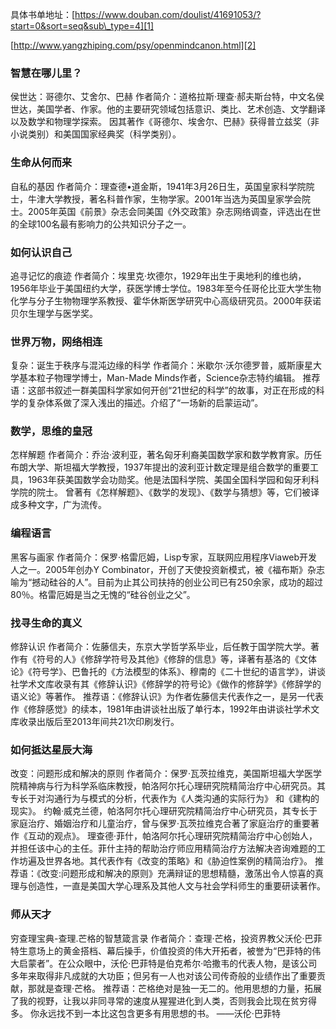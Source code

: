 具体书单地址：[https://www.douban.com/doulist/41691053/?start=0&sort=seq&sub\_type=4][1]

[http://www.yangzhiping.com/psy/openmindcanon.html][2]

### 智慧在哪儿里？
侯世达：哥德尔、艾舍尔、巴赫
作者简介：道格拉斯·理查·郝夫斯台特，中文名侯世达，美国学者、作家。他的主要研究领域包括意识、类比、艺术创造、文学翻译以及数学和物理学探索。 因其著作《哥德尔、埃舍尔、巴赫》获得普立兹奖（非小说类别）和美国国家经典奖（科学类别）。 

### 生命从何而来
自私的基因
作者简介：理查德•道金斯，1941年3月26日生，英国皇家科学院院士，牛津大学教授，著名科普作家，生物学家。2001年当选为英国皇家学会院士。2005年英国《前景》杂志会同美国《外交政策》杂志网络调查，评选出在世的全球100名最有影响力的公共知识分子之一。
### 如何认识自己
追寻记忆的痕迹
作者简介：埃里克·坎德尔，1929年出生于奥地利的维也纳，1956年毕业于美国纽约大学，获医学博士学位。1983年至今任哥伦比亚大学生物化学与分子生物物理学系教授、霍华休斯医学研究中心高级研究员。2000年获诺贝尔生理学与医学奖。
### 世界万物，网络相连
复杂：诞生于秩序与混沌边缘的科学
作者简介：米歇尔·沃尔德罗普，威斯康星大学基本粒子物理学博士，Man-Made Minds作者，Science杂志特约编辑。
推荐语：这部书叙述一群美国科学家如何开创“21世纪的科学”的故事，对正在形成的科学的复杂体系做了深入浅出的描述。介绍了“一场新的启蒙运动”。

### 数学，思维的皇冠
怎样解题
作者简介：乔治·波利亚，著名匈牙利裔美国数学家和数学教育家。历任布朗大学、斯坦福大学教授，1937年提出的波利亚计数定理是组合数学的重要工具，1963年获美国数学会功勋奖。他是法国科学院、美国全国科学园和匈牙利科学院的院士。 曾著有《怎样解题》、《数学的发现》、《数学与猜想》等，它们被译成多种文字，广为流传。

### 编程语言
黑客与画家
作者简介：保罗·格雷厄姆，Lisp专家，互联网应用程序Viaweb开发人之一。2005年创办Y Combinator，开创了天使投资新模式，被《福布斯》杂志喻为“撼动硅谷的人”。目前为止其公司扶持的创业公司已有250余家，成功的超过80％。格雷厄姆是当之无愧的“硅谷创业之父”。

### 找寻生命的真义
修辞认识
作者简介：佐藤信夫，东京大学哲学系毕业，后任教于国学院大学。著作有《符号的人》《修辞学符号及其他》《修辞的信息》等，译著有基洛的《文体论》《符号学》、巴鲁托的《方法模型的体系》、穆南的《二十世纪的语言学》，讲谈社学术文库收录有其《修辞认识》《修辞学的符号论》《做作的修辞学》《修辞学的语义论》等著作。
推荐语：《修辞认识》为作者佐藤信夫代表作之一，是另一代表作《修辞感觉》的续本，1981年由讲谈社出版了单行本，1992年由讲谈社学术文库收录出版后至2013年间共21次印刷发行。

### 如何抵达星辰大海
改变：问题形成和解决的原则
作者简介：保罗·瓦茨拉维克，美国斯坦福大学医学院精神病与行为科学系临床教授，帕洛阿尔托心理研究院精简治疗中心研究员。其专长于对沟通行为与模式的分析，代表作为《人类沟通的实际行为》 和《建构的现实》。
约翰·威克兰德，帕洛阿尔托心理研究院精简治疗中心研究员，其专长于家庭治疗、婚姻治疗和儿童治疗，曾与保罗·瓦茨拉维克合著了家庭治疗的重要著作《互动的观点》。
理查德·菲什，帕洛阿尔托心理研究院精简治疗中心创始人，并担任该中心的主任。菲什主持的帮助治疗师应用精简治疗方法解决咨询难题的工作坊遍及世界各地。其代表作有《改变的策略》和《胁迫性案例的精简治疗》。
推荐语：《改变:问题形成和解决的原则》充满辩证的思想精髓，激荡出令人惊喜的真理与创造性，一直是美国大学心理系及其他人文与社会学科师生的重要研读著作。
### 师从天才
穷查理宝典-查理.芒格的智慧箴言录
作者简介：查理·芒格，投资界教父沃伦·巴菲特生意场上的黄金搭档、幕后操手，价值投资的伟大开拓者，被誉为“巴菲特的伟大启蒙者”。在公众眼中，沃伦·巴菲特是伯克希尔·哈撒韦的代表人物，是该公司多年来取得非凡成就的大功臣；但另有一人也对该公司传奇般的业绩作出了重要贡献，那就是查理·芒格。
推荐语：芒格绝对是独一无二的。他用思想的力量，拓展了我的视野，让我以非同寻常的速度从猩猩进化到人类，否则我会比现在贫穷得多。 你永远找不到一本比这包含更多有用思想的书。 ——沃伦·巴菲特

[1]:	https://www.douban.com/doulist/41691053/?start=0&sort=seq&sub_type=4
[2]:	http://www.yangzhiping.com/psy/openmindcanon.html